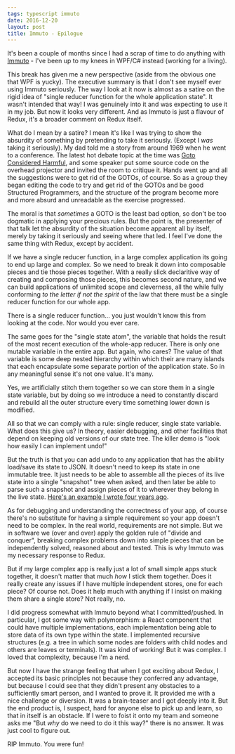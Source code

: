 ```yaml
---
tags: typescript immuto
date: 2016-12-20
layout: post
title: Immuto - Epilogue
---
```


It's been a couple of months since I had a scrap of time to do anything with [Immuto](https://github.com/danielearwicker/immuto) -
I've been up to my knees in WPF/C# instead (working for a living).

This break has given me a new perspective (aside from the obvious one that WPF is yucky). The executive summary is that I don't
see myself ever using Immuto seriously. The way I look at it now is almost as a satire on the rigid idea of "single reducer
function for the whole application state". It wasn't intended that way! I was genuinely into it and was expecting to use it in
my job. But now it looks very different. And as Immuto is just a flavour of Redux, it's a broader comment on Redux itself.

What do I mean by a satire? I mean it's like I was trying to show the absurdity of something by pretending to take it seriously.
(Except I _was_ taking it seriously). My dad told me a story from around 1969 when he went to a conference. The latest hot
debate topic at the time was [Goto Considered Harmful](http://www.cs.utexas.edu/users/EWD/ewd02xx/EWD215.PDF), and some speaker
put some source code on the overhead projector and invited the room to critique it. Hands went up and all the suggestions were
to get rid of the GOTOs, of course. So as a group they began editing the code to try and get rid of the GOTOs and be good
Structured Programmers, and the structure of the program become more and more absurd and unreadable as the exercise progressed.

The moral is that _sometimes_ a GOTO is the least bad option, so don't be too dogmatic in applying your precious rules. But the
point is, the presenter of that talk let the absurdity of the situation become apparent all by itself, merely by taking it
seriously and seeing where that led. I feel I've done the same thing with Redux, except by accident.

If we have a single reducer function, in a large complex application its going to end up large and complex. So we need to break
it down into composable pieces and tie those pieces together. With a really slick declaritive way of creating and composing
those pieces, this becomes second nature, and we can build applications of unlimited scope and cleverness, all the while fully
conforming _to the letter if not the spirit_ of the law that there must be a single reducer function for our whole app.

There is a single reducer function... you just wouldn't know this from looking at the code. Nor would you ever care.

The same goes for the "single state atom", the variable that holds the result of the most recent execution of the whole-app
reducer. There is only one mutable variable in the entire app. But again, who cares? The value of that variable is some deep
nested hierarchy within which their are many islands that each encapsulate some separate portion of the application state. So
in any meaningful sense it's not one value. It's many.

Yes, we artificially stitch them together so we can store them in a single state variable, but by doing so we introduce a need
to constantly discard and rebuild all the outer structure every time something lower down is modified.

All so that we can comply with a rule: single reducer, single state variable. What does this give us? In theory, easier
debugging, and other facilities that depend on keeping old versions of our state tree. The killer demo is "look how easily I
can implement undo!"

But the truth is that you can add undo to any application that has the ability load/save its state to JSON. It doesn't need
to keep its state in one immutable tree. It just needs to be able to assemble all the pieces of its live state into a single
"snapshot" tree when asked, and then later be able to parse such a snapshot and assign pieces of it to wherever they belong
in the live state. [Here's an example I wrote four years ago](https://github.com/danielearwicker/nimbah/blob/master/js/undo.js).

As for debugging and understanding the correctness of your app, of course there's no substitute for having a simple requirement
so your app doesn't need to be complex. In the real world, requirements are not simple. But we in software we (over and over)
apply the golden rule of "divide and conquer", breaking complex problems down into simple pieces that can be independently
solved, reasoned about and tested. This is why Immuto was my necessary response to Redux.

But if my large complex app is really just a lot of small simple apps stuck together, it doesn't matter that much _how_ I
stick them together. Does it really create any issues if I have multiple independent stores, one for each piece? Of course
not. Does it help much with anything if I insist on making them share a single store? Not really, no.

I did progress somewhat with Immuto beyond what I committed/pushed. In particular, I got some way with polymorphism: a
React component that could have multiple implementations, each implementation being able to store data of its own type within
the state. I implemented recursive structures (e.g. a tree in which some nodes are folders with child nodes and others are
leaves or terminals). It was kind of working! But it was complex. I loved that complexity, because I'm a nerd.

But now I have the strange feeling that when I got exciting about Redux, I accepted its basic principles not because they
conferred any advantage, but because I could see that they didn't present any obstacles to a sufficiently smart person, and I
wanted to prove it. It provided me with a nice challenge or diversion. It was a brain-teaser and I got deeply into it. But
the end product is, I suspect, hard for anyone else to pick up and learn, so that in itself is an obstacle. If I were to
foist it onto my team and someone asks me "But _why_ do we need to do it this way?" there is no answer. It was just cool to
figure out.

RIP Immuto. You were fun!
